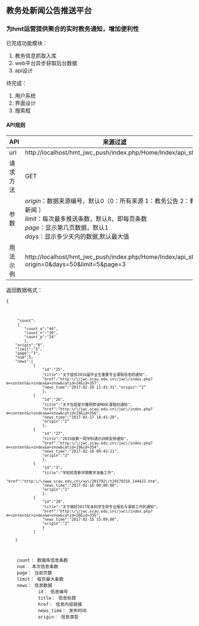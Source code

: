 ﻿## 教务处新闻公告推送平台
### 为hmt运营提供聚合的实时教务通知，增加便利性

已完成功能模块：
1. 教务信息抓取入库
2. web平台异步获取后台数据
3. api设计

待完成：
1. 用户系统
2. 界面设计
3. 搜索框


#### API规则
| API | 来源过滤 | 
| --- | ------ | 
| url | http://localhost/hmt_jwc_push/index.php/Home/Index/api_start |
| 请求方法 | GET |
| 参数 | *origin*：数据来源编号，默认0（0：所有来源 1：教务公告 2：教务新闻 ）<br/>*limit*：每次最多推送条数，默认8，即每页条数<br/>*page*：显示第几页数据，默认1<br/>*days*：显示多少天内的数据,默认最大值<br/>
| 用法示例 | http://localhost/hmt_jwc_push/index.php/Home/Index/api_start?origin=0&days=50&limit=5&page=3 |

返回数据格式：
<code>        
{

         "count": 
         {
            "count_a":"44",
            "count_n":"20",
            "count_p":"24"  
            },
        "origin":"0",
        "limit":"5",
        "page":"3",
        "num":5,
        "news":[
                {
                    "id":"25",
                    "title":"关于提供2016届毕业生重要专业课程信息的通知",
                    "href":"http:\/\/jwc.scau.edu.cn\/jwc\/index.php?m=content&c=index&a=show&catid=24&id=357",
                    "news_time":"2017-02-20 11:41:31","origin":"2"
                    },
                {
                    "id":"26",
                    "title":"关于在超星尔雅网修读MOOC课程的通知",
                    "href":"http:\/\/jwc.scau.edu.cn\/jwc\/index.php?m=content&c=index&a=show&catid=19&id=356",
                    "news_time":"2017-02-17 14:41:20",
                    "origin":"2"
                    },
                {
                    "id":"27",
                    "title":"2015级第一周学科通识训练安排通知",
                    "href":"http:\/\/jwc.scau.edu.cn\/jwc\/index.php?m=content&c=index&a=show&catid=19&id=354",
                    "news_time":"2017-02-16 09:43:11",
                    "origin":"2"
                    },
                {
                    "id":"3",
                    "title":"学校检查新学期教学准备工作",
                    "href":"http:\/\/www.scau.edu.cn\/xw\/201702\/t20170216_144423.htm",
                    "news_time":"2017-02-16 00:00:00",
                    "origin":"1"
                    },
                {
                    "id":"28",
                    "title":"关于做好2017年本科学生转专业报名与录取工作的通知",
                    "href":"http:\/\/jwc.scau.edu.cn\/jwc\/index.php?m=content&c=index&a=show&catid=20&id=335",
                    "news_time":"2017-02-15 15:09:00",
                    "origin":"2"
                    }
                ]
                
        }

</code>
        
        count： 数据库信息条数
        num： 本次信息条数
        page： 当前页数
        limit： 每页最大条数
        news： 信息数据 
                id： 信息编号
                title： 信息标题
                href： 信息内容链接
                news_time： 发布时间
                origin： 信息类型
                
                
                
                
                
                